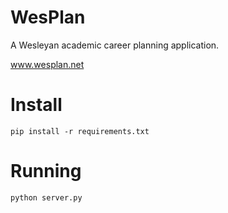 WesPlan
=======

A Wesleyan academic career planning application.

www.wesplan.net


Install
=======

	pip install -r requirements.txt


Running
=======
	python server.py
